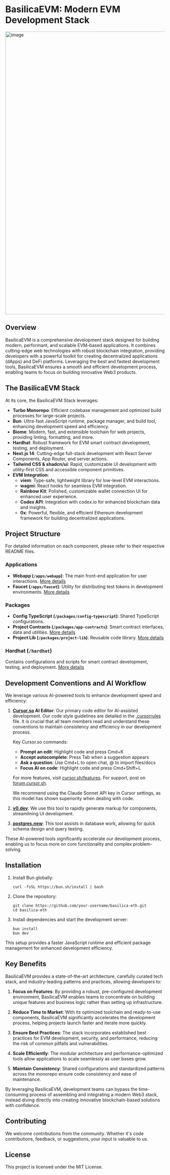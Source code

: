 # BasilicaEVM: Modern EVM Development Stack

<img width="892" alt="image" src="https://697788980-files.gitbook.io/~/files/v0/b/gitbook-x-prod.appspot.com/o/spaces%2FZ9TDrZUmPgINqUrCxxId%2Fuploads%2Fae1Zeh49ADF1WWrQ5PIW%2Fimage.png?alt=media&token=daf2165f-f530-4f4e-875b-b6d936012a10">

## Overview

BasilicaEVM is a comprehensive development stack designed for building modern, performant, and scalable EVM-based applications. It combines cutting-edge web technologies with robust blockchain integration, providing developers with a powerful toolkit for creating decentralized applications (dApps) and DeFi platforms. Leveraging the best and fastest development tools, BasilicaEVM ensures a smooth and efficient development process, enabling teams to focus on building innovative Web3 products.



## The BasilicaEVM Stack

At its core, the BasilicaEVM Stack leverages:

- **Turbo Monorepo**: Efficient codebase management and optimized build processes for large-scale projects.
- **Bun**: Ultra-fast JavaScript runtime, package manager, and build tool, enhancing development speed and efficiency.
- **Biome**: Modern, fast, and extensible toolchain for web projects, providing linting, formatting, and more.
- **Hardhat**: Robust framework for EVM smart contract development, testing, and deployment.
- **Next.js 14**: Cutting-edge full-stack development with React Server Components, App Router, and server actions.
- **Tailwind CSS & shadcn/ui**: Rapid, customizable UI development with utility-first CSS and accessible component primitives.
- **EVM Integration**:
  - **viem**: Type-safe, lightweight library for low-level EVM interactions.
  - **wagmi**: React hooks for seamless EVM integration.
  - **Rainbow Kit**: Polished, customizable wallet connection UI for enhanced user experience.
  - **Codex API**: Integration with codex.io for enhanced blockchain data and insights.
  - **0x**: Powerful, flexible, and efficient Ethereum development framework for building decentralized applications.

## Project Structure

For detailed information on each component, please refer to their respective README files.

### Applications

- **Webapp (`/apps/webapp`)**: The main front-end application for user interactions. [More details](/apps/webapp/README.md)
- **Faucet (`/apps/faucet`)**: Utility for distributing test tokens in development environments. [More details](/apps/faucet/README.md)

### Packages

- **Config TypeScript (`/packages/config-typescript`)**: Shared TypeScript configurations. 
- **Project Contracts (`/packages/app-contracts`)**: Smart contract interfaces, data and utilities. [More details](/packages/app-contracts/README.md)
- **Project Lib (`/packages/project-lib`)**: Reusable code library. [More details](/packages/project-lib/README.md)

### Hardhat (`/hardhat`)

Contains configurations and scripts for smart contract development, testing, and deployment. [More details](/hardhat/README.md)

## Development Conventions and AI Workflow

We leverage various AI-powered tools to enhance development speed and efficiency:

1. **[Cursor.so](https://cursor.so/) AI Editor**: Our primary code editor for AI-assisted development. Our code style guidelines are detailed in the [.cursorrules](./.cursorrules) file. It is crucial that all team members read and understand these conventions to maintain consistency and efficiency in our development process.

   Key Cursor.so commands:
   - **Prompt an edit**: Highlight code and press Cmd+K
   - **Accept autocomplete**: Press Tab when a suggestion appears
   - **Ask a question**: Use Cmd+L to open chat, @ to import files/docs
   - **Focus AI on code**: Highlight code and press Cmd+Shift+L

   For more features, visit [cursor.sh/features](https://cursor.sh/features). For support, post on [forum.cursor.sh](https://forum.cursor.sh/).

   We recommend using the Claude Sonnet API key in Cursor settings, as this model has shown superiority when dealing with code.

2. **[v0.dev](https://v0.dev/)**: We use this tool to rapidly generate markup for components, streamlining UI development.

3. **[postgres.new](https://postgres.new/)**: This tool assists in database work, allowing for quick schema design and query testing.

These AI-powered tools significantly accelerate our development process, enabling us to focus more on core functionality and complex problem-solving.

## Installation

1. Install Bun globally:
   ```
   curl -fsSL https://bun.sh/install | bash
   ```

2. Clone the repository:
   ```
   git clone https://github.com/your-username/basilica-eth.git
   cd basilica-eth
   ```

3. Install dependencies and start the development server:
   ```
   bun install
   bun dev
   ```

This setup provides a faster JavaScript runtime and efficient package management for enhanced development efficiency.

## Key Benefits

BasilicaEVM provides a state-of-the-art architecture, carefully curated tech stack, and industry-leading patterns and practices, allowing developers to:

1. **Focus on Features**: By providing a robust, pre-configured development environment, BasilicaEVM enables teams to concentrate on building unique features and business logic rather than setting up infrastructure.

2. **Reduce Time to Market**: With its optimized toolchain and ready-to-use components, BasilicaEVM significantly accelerates the development process, helping projects launch faster and iterate more quickly.

3. **Ensure Best Practices**: The stack incorporates established best practices for EVM development, security, and performance, reducing the risk of common pitfalls and vulnerabilities.

4. **Scale Efficiently**: The modular architecture and performance-optimized tools allow applications to scale seamlessly as user bases grow.

5. **Maintain Consistency**: Shared configurations and standardized patterns across the monorepo ensure code consistency and ease of maintenance.

By leveraging BasilicaEVM, development teams can bypass the time-consuming process of assembling and integrating a modern Web3 stack, instead diving directly into creating innovative blockchain-based solutions with confidence.


## Contributing

We welcome contributions from the community. Whether it's code contributions, feedback, or suggestions, your input is valuable to us.

## License

This project is licensed under the MIT License.
